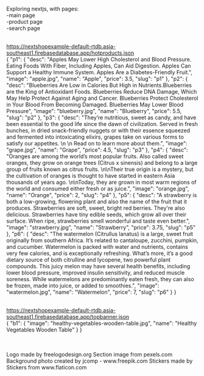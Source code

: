 Exploring nextjs, with pages:
<br />
-main page <br />
-product page <br />
-search page <br />
<br />

https://nextshopexample-default-rtdb.asia-southeast1.firebasedatabase.app/hotproducts.json 
<br />
{
	"p1": {
		"desc": "Apples May Lower High Cholesterol and Blood Pressure. Eating Foods With Fiber, Including Apples, Can Aid Digestion. Apples Can Support a Healthy Immune System. Apples Are a Diabetes-Friendly Fruit.",
		"image": "apple.jpg",
		"name": "Apple",
		"price": 3.5,
		"slug": "p1"
	},
	"p2": {
		"desc": "Blueberries Are Low in Calories But High in Nutrients.Blueberries are the King of Antioxidant Foods. Blueberries Reduce DNA Damage, Which May Help Protect Against Aging and Cancer. Blueberries Protect Cholesterol in Your Blood From Becoming Damaged. Blueberries May Lower Blood Pressure",
		"image": "blueberry.jpg",
		"name": "Blueberry",
		"price": 5.5,
		"slug": "p2"
	},
	"p3": {
		"desc": "They’re nutritious, sweet as candy, and have been essential to the good life since the dawn of civilization. Served in fresh bunches, in dried snack-friendly nuggets or with their essence squeezed and fermented into intoxicating elixirs, grapes take on various forms to satisfy our appetites. \n \n Read on to learn more about them.",
		"image": "grape.jpg",
		"name": "Grape",
		"price": 4.5,
		"slug": "p3"
	},
	"p4": {
		"desc": "Oranges are among the world’s most popular fruits. Also called sweet oranges, they grow on orange trees (Citrus x sinensis) and belong to a large group of fruits known as citrus fruits. \n\nTheir true origin is a mystery, but the cultivation of oranges is thought to have started in eastern Asia thousands of years ago. \n\nToday, they are grown in most warm regions of the world and consumed either fresh or as juice.",
		"image": "orange.jpg",
		"name": "Orange",
		"price": 2,
		"slug": "p4"
	},
	"p5": {
		"desc": "A strawberry is both a low-growing, flowering plant and also the name of the fruit that it produces. Strawberries are soft, sweet, bright red berries. They're also delicious. Strawberries have tiny edible seeds, which grow all over their surface. When ripe, strawberries smell wonderful and taste even better.",
		"image": "strawberry.jpg",
		"name": "Strawberry",
		"price": 3.75,
		"slug": "p5"
	},
	"p6": {
		"desc": "The watermelon (Citrullus lanatus) is a large, sweet fruit originally from southern Africa. It’s related to cantaloupe, zucchini, pumpkin, and cucumber. Watermelon is packed with water and nutrients, contains very few calories, and is exceptionally refreshing. What’s more, it’s a good dietary source of both citrulline and lycopene, two powerful plant compounds. This juicy melon may have several health benefits, including lower blood pressure, improved insulin sensitivity, and reduced muscle soreness. While watermelons are predominantly eaten fresh, they can also be frozen, made into juice, or added to smoothies.",
		"image": "watermelon.jpg",
		"name": "Watermelon",
		"price": 7,
		"slug": "p6"
	}
}
<br />
<br />

https://nextshopexample-default-rtdb.asia-southeast1.firebasedatabase.app/topbanner.json
<br />
{
	"b1": {
		"image": "healthy-vegetables-wooden-table.jpg",
		"name": "Healthy Vegetables Wooden Table"
	}
}

<br />
<br />
Logo made by freelogodesign.org
Section image from pexels.com
Background photo created by jcomp - www.freepik.com
Stickers made by Stickers from www.flaticon.com